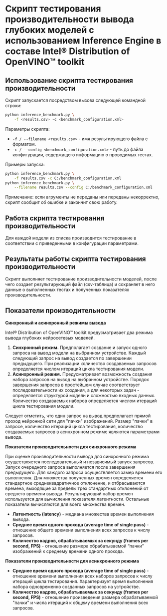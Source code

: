 # Скрипт тестирования производительности вывода глубоких моделей с использованием Inference Engine в составе Intel® Distribution of OpenVINO™ toolkit

## Использование скрипта тестирования производительности

Скрипт запускается посредством вызова следующей командной строки:
```bash
python inference_benchmark.py \
    -f <results.csv> -c <benchmark_configuration.xml>
```

Параметры скрипта:
- `-f / --filename <results.csv>` - имя результирующего файла с форматом.
- `-с / --config <benchmark_configuration.xml>` - путь до файла конфигурации,
  содержащего информацию о проводимых тестах.

Примеры запуска:
```bash
python inference_benchmark.py \
    -f results.csv -c C:/benchmark_configuration.xml
python inference_benchmark.py \
    --filename results.csv --config C:/benchmark_configuration.xml
```

Примечание: если агрументы не переданы или переданы
некорректно, скрипт сообщит об ошибке и закончит свою работу.

## Работа скрипта тестирования производительности

Для каждой модели из списка производится тестирование в соответствии
c приведенными в конфигурации параметрами.

## Результаты работы скрипта тестирования производительности

Скрипт выполняет тестирование производительности моделей,
после чего создает результирующий файл (csv-таблица)
и сохраняет в него данные о выполненных тестах и полученных показателях
производительности.

## Показатели производительности

**Синхронный и асинхронный режимы вывода**

Intel® Distribution of OpenVINO™ toolkit предусматривает два режима вывода
глубоких нейросетевых моделей.
1. **Синхронный режим.** Предполагает создание и запуск одного запроса
на вывод модели на выбранном устройстве. Каждый следующий запрос
на вывод создается по завершении предыдущего. При реализации
количество создаваемых запросов определяется числом итераций цикла
тестирования модели.
2. **Асинхронный режим.** Предусматривает возможность создания набора
запросов на вывод на выбранном устройстве. Порядок завершения запросов
в простейшем случае соответствует последовательности их создания,
а для некоторых задач - определяется структурой модели и сложностью
входных данных. Количество создаваемых наборов определяется числом
итераций цикла тестирования модели.

Следует отметить, что один запрос на вывод предполагает прямой проход
нейронной сети для "пачки" изображений. Размер "пачки" в запросе,
количество итераций цикла тестирования, количество создаваемых запросов
в асинхронном режиме являются параметрами вывода.


**Показатели производительности для синхронного режима**

При оценке производительности вывода для синхронного режима
осуществляется последовательный и независимый запуск запросов.
Запуск очередного запроса выполняется после завершения предыдущего.
Для каждого запроса осуществляется замер времени его выполнения.
Для множества полученных времен определяется стандартное среднеквадратичное
отклонение, и отбрасываются времена, выходящие за пределы трех стандартных
отклонений от среднего времени вывода. Результирующий набор времен
используется для вычисления показателя латентности. Остальные показатели
вычисляются для всего множества времен.
- **Латентность (latency)** - медиана множества времен выполнения вывода.
- **Среднее время одного прохода (average time of single pass)** - отношение
  общего времени выполнения всех запросов к числу запросов.
- **Количество кадров, обрабатываемых за секунду (frames per second, FPS)** -
  отношение размера обрабатываемой “пачки” изображений к среднему времени
  одного прохода.

**Показатели производительности для асинхронного режима**

- **Среднее время одного прохода (average time of single pass)** -
  отношение времени выполнения всех наборов запросов к числу
  итераций цикла тестирования. Характеризует время выполнения набора
  одновременно созданных запросов на устройстве.
- **Количество кадров, обрабатываемых за секунду (frames per second, FPS)** -
  отношение произведения размера обрабатываемой "пачки" и числа итераций
  к общему времени выполнения всех запросов.